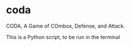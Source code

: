 # coda
CODA, A Game of COmbos, Defense, and Attack.

This is a Python script, to be run in the terminal

